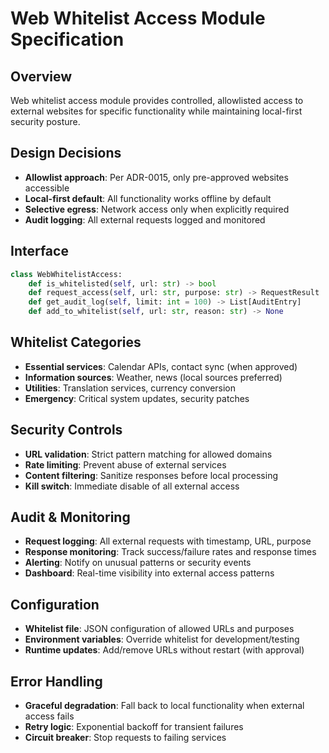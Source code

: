 # Web Whitelist Access Module Specification

## Overview
Web whitelist access module provides controlled, allowlisted access to external websites for specific functionality while maintaining local-first security posture.

## Design Decisions
- **Allowlist approach**: Per ADR-0015, only pre-approved websites accessible
- **Local-first default**: All functionality works offline by default
- **Selective egress**: Network access only when explicitly required
- **Audit logging**: All external requests logged and monitored

## Interface
```python
class WebWhitelistAccess:
    def is_whitelisted(self, url: str) -> bool
    def request_access(self, url: str, purpose: str) -> RequestResult
    def get_audit_log(self, limit: int = 100) -> List[AuditEntry]
    def add_to_whitelist(self, url: str, reason: str) -> None
```

## Whitelist Categories
- **Essential services**: Calendar APIs, contact sync (when approved)
- **Information sources**: Weather, news (local sources preferred)
- **Utilities**: Translation services, currency conversion
- **Emergency**: Critical system updates, security patches

## Security Controls
- **URL validation**: Strict pattern matching for allowed domains
- **Rate limiting**: Prevent abuse of external services
- **Content filtering**: Sanitize responses before local processing
- **Kill switch**: Immediate disable of all external access

## Audit & Monitoring
- **Request logging**: All external requests with timestamp, URL, purpose
- **Response monitoring**: Track success/failure rates and response times
- **Alerting**: Notify on unusual patterns or security events
- **Dashboard**: Real-time visibility into external access patterns

## Configuration
- **Whitelist file**: JSON configuration of allowed URLs and purposes
- **Environment variables**: Override whitelist for development/testing
- **Runtime updates**: Add/remove URLs without restart (with approval)

## Error Handling
- **Graceful degradation**: Fall back to local functionality when external access fails
- **Retry logic**: Exponential backoff for transient failures
- **Circuit breaker**: Stop requests to failing services
